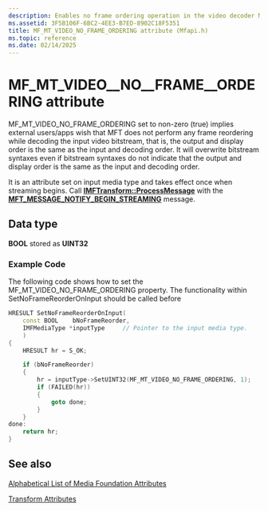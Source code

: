 ```yaml
---
description: Enables no frame ordering operation in the video decoder Media Foundation Transform.
ms.assetid: 3F5B106F-6BC2-4EE3-B7ED-8902C18F5351
title: MF_MT_VIDEO_NO_FRAME_ORDERING attribute (Mfapi.h)
ms.topic: reference
ms.date: 02/14/2025
---
```


# MF\_MT\_VIDEO_\_NO_\_FRAME_\_ORDERING attribute

MF_MT_VIDEO_NO_FRAME_ORDERING set to non-zero (true) implies external users/apps wish that MFT does not perform any frame reordering while decoding the input video bitstream,
that is, the output and display order is the same as the input and decoding order. It will overwrite bitstream syntaxes even if bitstream syntaxes do not indicate that the
output and display order is the same as the input and decoding order.

It is an attribute set on input media type and takes effect once when streaming begins. Call [**IMFTransform::ProcessMessage**](/windows/desktop/api/mftransform/nf-mftransform-imftransform-processmessage) with the [**MFT\_MESSAGE\_NOTIFY\_BEGIN\_STREAMING**](mft-message-notify-begin-streaming.md) message.

## Data type

**BOOL** stored as **UINT32**

### Example Code

The following code shows how to set the MF_MT_VIDEO_NO_FRAME_ORDERING property. The functionality within
SetNoFrameReorderOnInput should be called before 

```C++
HRESULT SetNoFrameReorderOnInput(
    const BOOL    bNoFrameReorder,
    IMFMediaType *inputType     // Pointer to the input media type.
    )
{
    HRESULT hr = S_OK;

    if (bNoFrameReorder)
    {
        hr = inputType->SetUINT32(MF_MT_VIDEO_NO_FRAME_ORDERING, 1);
        if (FAILED(hr))
        {
            goto done;
        }
    }
done:
    return hr;
}
```

## See also

<dl> <dt>

[Alphabetical List of Media Foundation Attributes](alphabetical-list-of-media-foundation-attributes.md)
</dt> <dt>

[Transform Attributes](transform-attributes.md)
</dt> </dl>

